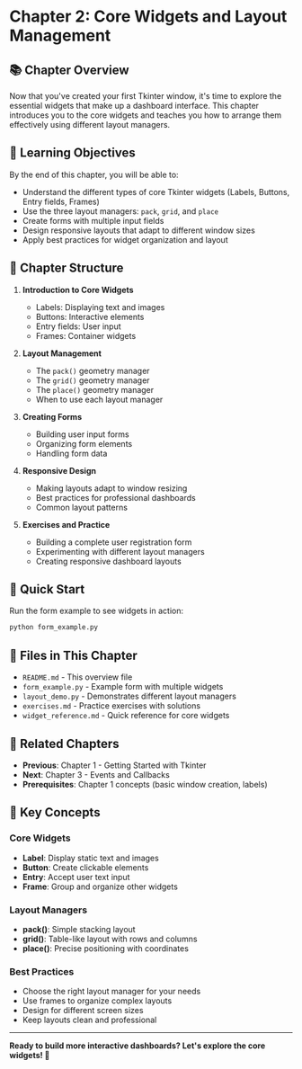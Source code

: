 # Chapter 2: Core Widgets and Layout Management

## 📚 Chapter Overview

Now that you've created your first Tkinter window, it's time to explore the essential widgets that make up a dashboard interface. This chapter introduces you to the core widgets and teaches you how to arrange them effectively using different layout managers.

## 🎯 Learning Objectives

By the end of this chapter, you will be able to:

- Understand the different types of core Tkinter widgets (Labels, Buttons, Entry fields, Frames)
- Use the three layout managers: `pack`, `grid`, and `place`
- Create forms with multiple input fields
- Design responsive layouts that adapt to different window sizes
- Apply best practices for widget organization and layout

## 📖 Chapter Structure

1. **Introduction to Core Widgets**
   - Labels: Displaying text and images
   - Buttons: Interactive elements
   - Entry fields: User input
   - Frames: Container widgets

2. **Layout Management**
   - The `pack()` geometry manager
   - The `grid()` geometry manager
   - The `place()` geometry manager
   - When to use each layout manager

3. **Creating Forms**
   - Building user input forms
   - Organizing form elements
   - Handling form data

4. **Responsive Design**
   - Making layouts adapt to window resizing
   - Best practices for professional dashboards
   - Common layout patterns

5. **Exercises and Practice**
   - Building a complete user registration form
   - Experimenting with different layout managers
   - Creating responsive dashboard layouts

## 🚀 Quick Start

Run the form example to see widgets in action:

```bash
python form_example.py
```

## 📁 Files in This Chapter

- `README.md` - This overview file
- `form_example.py` - Example form with multiple widgets
- `layout_demo.py` - Demonstrates different layout managers
- `exercises.md` - Practice exercises with solutions
- `widget_reference.md` - Quick reference for core widgets

## 🔗 Related Chapters

- **Previous**: Chapter 1 - Getting Started with Tkinter
- **Next**: Chapter 3 - Events and Callbacks
- **Prerequisites**: Chapter 1 concepts (basic window creation, labels)

## 🎨 Key Concepts

### Core Widgets
- **Label**: Display static text and images
- **Button**: Create clickable elements
- **Entry**: Accept user text input
- **Frame**: Group and organize other widgets

### Layout Managers
- **pack()**: Simple stacking layout
- **grid()**: Table-like layout with rows and columns
- **place()**: Precise positioning with coordinates

### Best Practices
- Choose the right layout manager for your needs
- Use frames to organize complex layouts
- Design for different screen sizes
- Keep layouts clean and professional

---

**Ready to build more interactive dashboards? Let's explore the core widgets! 🎉**
